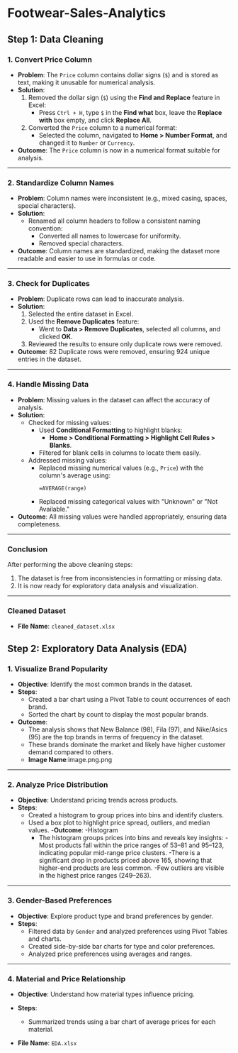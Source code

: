 # Footwear-Sales-Analytics

## Step 1: Data Cleaning

### 1. Convert Price Column
- **Problem**: The `Price` column contains dollar signs (`$`) and is stored as text, making it unusable for numerical analysis.
- **Solution**:
  1. Removed the dollar sign (`$`) using the **Find and Replace** feature in Excel:
     - Press `Ctrl + H`, type `$` in the **Find what** box, leave the **Replace with** box empty, and click **Replace All**.
  2. Converted the `Price` column to a numerical format:
     - Selected the column, navigated to **Home > Number Format**, and changed it to `Number` or `Currency`.
- **Outcome**: The `Price` column is now in a numerical format suitable for analysis.

---

### 2. Standardize Column Names
- **Problem**: Column names were inconsistent (e.g., mixed casing, spaces, special characters).
- **Solution**:
  - Renamed all column headers to follow a consistent naming convention:
    - Converted all names to lowercase for uniformity.
    - Removed special characters.
- **Outcome**: Column names are standardized, making the dataset more readable and easier to use in formulas or code.

---

### 3. Check for Duplicates
- **Problem**: Duplicate rows can lead to inaccurate analysis.
- **Solution**:
  1. Selected the entire dataset in Excel.
  2. Used the **Remove Duplicates** feature:
     - Went to **Data > Remove Duplicates**, selected all columns, and clicked **OK**.
  3. Reviewed the results to ensure only duplicate rows were removed.
- **Outcome**: 82 Duplicate rows were removed, ensuring 924 unique entries in the dataset.

---

### 4. Handle Missing Data
- **Problem**: Missing values in the dataset can affect the accuracy of analysis.
- **Solution**:
  - Checked for missing values:
    - Used **Conditional Formatting** to highlight blanks:
      - **Home > Conditional Formatting > Highlight Cell Rules > Blanks**.
    - Filtered for blank cells in columns to locate them easily.
  - Addressed missing values:
    - Replaced missing numerical values (e.g., `Price`) with the column's average using:
      ```excel
      =AVERAGE(range)
      ```
    - Replaced missing categorical values with "Unknown" or "Not Available."
- **Outcome**: All missing values were handled appropriately, ensuring data completeness.

---

### Conclusion
After performing the above cleaning steps:
1. The dataset is free from inconsistencies in formatting or missing data.
2. It is now ready for exploratory data analysis and visualization.

---

### Cleaned Dataset
- **File Name**: `cleaned_dataset.xlsx`

  

## Step 2: Exploratory Data Analysis (EDA)

### 1. Visualize Brand Popularity
- **Objective**: Identify the most common brands in the dataset.
- **Steps**:
  - Created a bar chart using a Pivot Table to count occurrences of each brand.
  - Sorted the chart by count to display the most popular brands.
- **Outcome**:
  - The analysis shows that New Balance (98), Fila (97), and Nike/Asics (95) are the top brands in terms of frequency in the dataset.
  - These brands dominate the market and likely have higher customer demand compared to others.
  -  **Image Name**:image.png.png
---

### 2. Analyze Price Distribution
- **Objective**: Understand pricing trends across products.
- **Steps**:
  - Created a histogram to group prices into bins and identify clusters.
  - Used a box plot to highlight price spread, outliers, and median values.
-**Outcome**:
   -Histogram
    - The histogram groups prices into bins and reveals key insights:
       -Most products fall within the price ranges of 53–81 and 95–123, indicating popular mid-range price clusters.
       -There is a significant drop in products priced above 165, showing that higher-end products are less common.
       -Few outliers are visible in the highest price ranges (249–263).

---

### 3. Gender-Based Preferences
- **Objective**: Explore product type and brand preferences by gender.
- **Steps**:
  - Filtered data by `Gender` and analyzed preferences using Pivot Tables and charts.
  - Created side-by-side bar charts for type and color preferences.
  - Analyzed price preferences using averages and ranges.

---

### 4. Material and Price Relationship
- **Objective**: Understand how material types influence pricing.
- **Steps**:
  - Summarized trends using a bar chart of average prices for each material.

- **File Name**: `EDA.xlsx`





